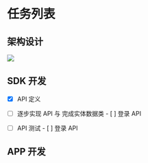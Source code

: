 # 任务列表

## 架构设计

![](https://ww3.sinaimg.cn/large/006tNc79ly1fclifkw7nyj309u06q3yp.jpg)

## SDK 开发

- [x] API 定义
- [ ] 逐步实现 API 与 完成实体数据类
      - [ ] 登录 API
- [ ] API 测试
      - [ ] 登录 API




## APP 开发


